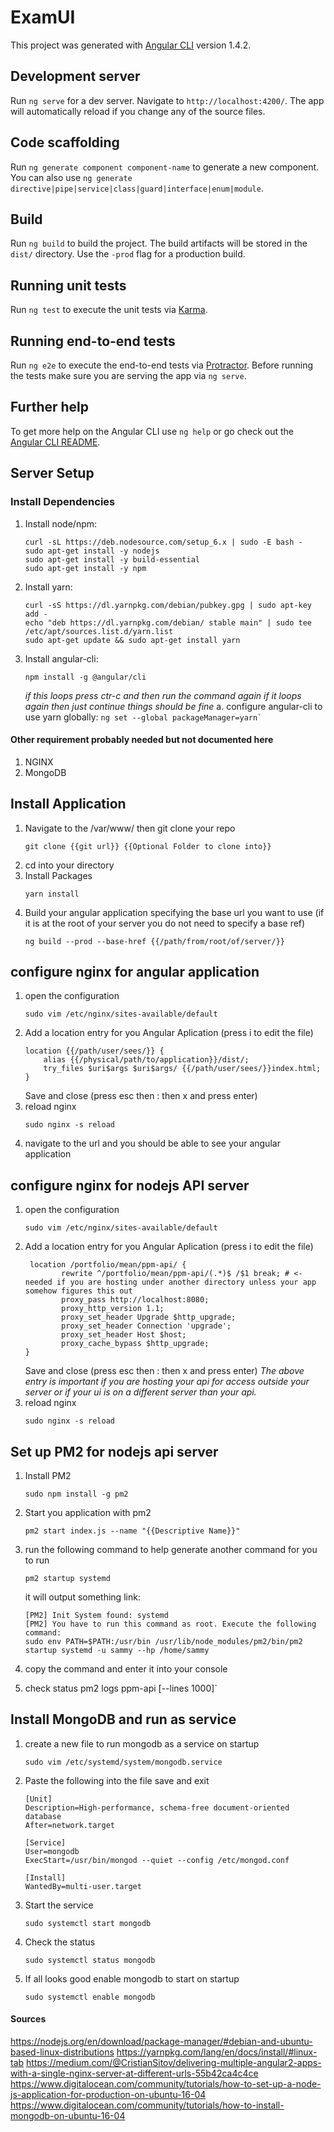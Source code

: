 # ExamUI

This project was generated with [Angular CLI](https://github.com/angular/angular-cli) version 1.4.2.

## Development server

Run `ng serve` for a dev server. Navigate to `http://localhost:4200/`. The app will automatically reload if you change any of the source files.

## Code scaffolding

Run `ng generate component component-name` to generate a new component. You can also use `ng generate directive|pipe|service|class|guard|interface|enum|module`.

## Build

Run `ng build` to build the project. The build artifacts will be stored in the `dist/` directory. Use the `-prod` flag for a production build.

## Running unit tests

Run `ng test` to execute the unit tests via [Karma](https://karma-runner.github.io).

## Running end-to-end tests

Run `ng e2e` to execute the end-to-end tests via [Protractor](http://www.protractortest.org/).
Before running the tests make sure you are serving the app via `ng serve`.

## Further help

To get more help on the Angular CLI use `ng help` or go check out the [Angular CLI README](https://github.com/angular/angular-cli/blob/master/README.md).


## Server Setup

### Install Dependencies
1. Install node/npm:
    ```
    curl -sL https://deb.nodesource.com/setup_6.x | sudo -E bash -
    sudo apt-get install -y nodejs
    sudo apt-get install -y build-essential
    sudo apt-get install -y npm
    ```
2. Install yarn:
    ```
    curl -sS https://dl.yarnpkg.com/debian/pubkey.gpg | sudo apt-key add -
    echo "deb https://dl.yarnpkg.com/debian/ stable main" | sudo tee /etc/apt/sources.list.d/yarn.list
    sudo apt-get update && sudo apt-get install yarn
    ```
3. Install angular-cli:
    ```
    npm install -g @angular/cli
    ``` 
    _if this loops press ctr-c and then run the command again if it loops again then just continue things should be fine_
    a. configure angular-cli to use yarn globally:
        ```
        ng set --global packageManager=yarn`
        ```
#### Other requirement probably needed but not documented here
1. NGINX
2. MongoDB

## Install Application
1. Navigate to the /var/www/ then git clone your repo
    ```
    git clone {{git url}} {{Optional Folder to clone into}}
    ```
2. cd into your directory
3. Install Packages
    ```
    yarn install
    ```
4. Build your angular application specifying the base url you want to use (if it is at the root of your server you do not need to specify a base ref)
    ```
    ng build --prod --base-href {{/path/from/root/of/server/}}
    ```
## configure nginx for angular application
1. open the configuration
    ```
    sudo vim /etc/nginx/sites-available/default
    ```
2. Add a location entry for you Angular Aplication (press i to edit the file)
    ```
    location {{/path/user/sees/}} {
        alias {{/physical/path/to/application}}/dist/;
        try_files $uri$args $uri$args/ {{/path/user/sees/}}index.html;
    }
    ```
    Save and close (press esc then : then x and press enter)
3. reload nginx
    ```
    sudo nginx -s reload
    ```
4. navigate to the url and you should be able to see your angular application

## configure nginx for nodejs API server
1. open the configuration
    ```
    sudo vim /etc/nginx/sites-available/default
    ```
2. Add a location entry for you Angular Aplication (press i to edit the file)
    ```
     location /portfolio/mean/ppm-api/ {
            rewrite ^/portfolio/mean/ppm-api/(.*)$ /$1 break; # <- needed if you are hosting under another directory unless your app somehow figures this out
            proxy_pass http://localhost:8080;
            proxy_http_version 1.1;
            proxy_set_header Upgrade $http_upgrade;
            proxy_set_header Connection 'upgrade';
            proxy_set_header Host $host;
            proxy_cache_bypass $http_upgrade;
    }

    ```
    Save and close (press esc then : then x and press enter)
    _The above entry is important if you are hosting your api for access outside your server or if your ui is on a different server than your api._
3. reload nginx
    ```
    sudo nginx -s reload
    ```

## Set up PM2 for nodejs api server
1. Install PM2
    ```
    sudo npm install -g pm2
    ```
2. Start you application with pm2
    ```
    pm2 start index.js --name "{{Descriptive Name}}"
    ```
3. run the following command to help generate another command for you to run
    ```
    pm2 startup systemd
    ```
    it will output something link:
    ```
    [PM2] Init System found: systemd
    [PM2] You have to run this command as root. Execute the following command:
    sudo env PATH=$PATH:/usr/bin /usr/lib/node_modules/pm2/bin/pm2 startup systemd -u sammy --hp /home/sammy
    ```
4. copy the command and enter it into your console

5. check status
pm2 logs ppm-api [--lines 1000]`

## Install MongoDB and run as service

1. create a new file to run mongodb as a service on startup
    ```
    sudo vim /etc/systemd/system/mongodb.service
    ```
2. Paste the following into the file save and exit
    ```
    [Unit]
    Description=High-performance, schema-free document-oriented database
    After=network.target

    [Service]
    User=mongodb
    ExecStart=/usr/bin/mongod --quiet --config /etc/mongod.conf

    [Install]
    WantedBy=multi-user.target
    ```
3. Start the service
    ```
    sudo systemctl start mongodb
    ```
4. Check the status
    ```
    sudo systemctl status mongodb
    ```
5. If all looks good enable mongodb to start on startup
    ```
    sudo systemctl enable mongodb
    ```



#### Sources
https://nodejs.org/en/download/package-manager/#debian-and-ubuntu-based-linux-distributions
https://yarnpkg.com/lang/en/docs/install/#linux-tab
https://medium.com/@CristianSitov/delivering-multiple-angular2-apps-with-a-single-nginx-server-at-different-urls-55b42ca4c4ce
https://www.digitalocean.com/community/tutorials/how-to-set-up-a-node-js-application-for-production-on-ubuntu-16-04
https://www.digitalocean.com/community/tutorials/how-to-install-mongodb-on-ubuntu-16-04
